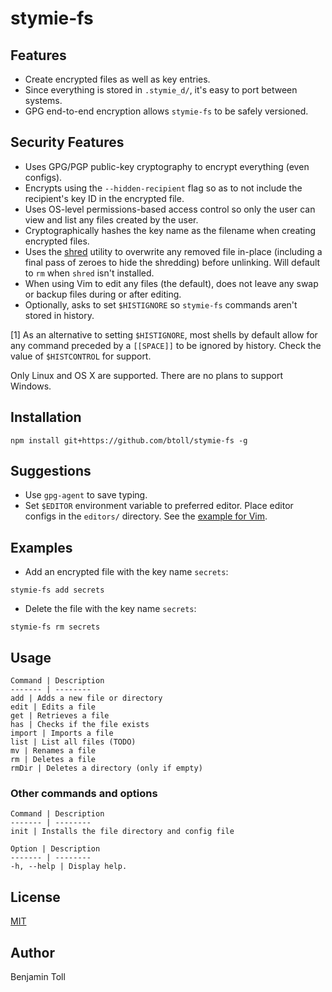 # stymie-fs

## Features

- Create encrypted files as well as key entries.
- Since everything is stored in `.stymie_d/`, it's easy to port between systems.
- GPG end-to-end encryption allows `stymie-fs` to be safely versioned.

## Security Features

- Uses GPG/PGP public-key cryptography to encrypt everything (even configs).
- Encrypts using the `--hidden-recipient` flag so as to not include the recipient's key ID in the encrypted file.
- Uses OS-level permissions-based access control so only the user can view and list any files created by the user.
- Cryptographically hashes the key name as the filename when creating encrypted files.
- Uses the [shred] utility to overwrite any removed file in-place (including a final pass of zeroes to hide the shredding) before unlinking. Will default to `rm` when `shred` isn't installed.
- When using Vim to edit any files (the default), does not leave any swap or backup files during or after editing.
- Optionally, asks to set `$HISTIGNORE` so `stymie-fs` commands aren't stored in history.

[1] As an alternative to setting `$HISTIGNORE`, most shells by default allow for any command preceded by a `[[SPACE]]` to be ignored by history. Check the value of `$HISTCONTROL` for support.

Only Linux and OS X are supported. There are no plans to support Windows.

## Installation

`npm install git+https://github.com/btoll/stymie-fs -g`

## Suggestions

- Use `gpg-agent` to save typing.
- Set `$EDITOR` environment variable to preferred editor. Place editor configs in the `editors/` directory. See the [example for Vim](editors/vim.js).

## Examples

- Add an encrypted file with the key name `secrets`:
```
stymie-fs add secrets
```

- Delete the file with the key name `secrets`:
```
stymie-fs rm secrets
```

## Usage

    Command | Description
    ------- | --------
    add | Adds a new file or directory
    edit | Edits a file
    get | Retrieves a file
    has | Checks if the file exists
    import | Imports a file
    list | List all files (TODO)
    mv | Renames a file
    rm | Deletes a file
    rmDir | Deletes a directory (only if empty)

### Other commands and options

    Command | Description
    ------- | --------
    init | Installs the file directory and config file

    Option | Description
    ------- | --------
    -h, --help | Display help.

## License

[MIT](LICENSE)

## Author

Benjamin Toll

[shred]: https://en.wikipedia.org/wiki/Shred_(Unix)

